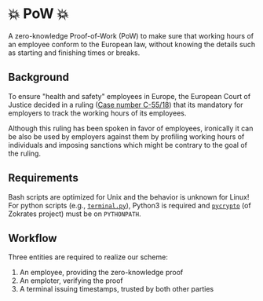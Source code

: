 # 💥 PoW 💥
A zero-knowledge Proof-of-Work (PoW) to make sure that working hours of an employee conform to the European law, without knowing the details such as starting and finishing times or breaks.

## Background
To ensure "health and safety" employees in Europe, the European Court of Justice decided in a ruling ([Case number C-55/18](http://curia.europa.eu/juris/liste.jsf?num=C-55/18&language=EN)) that its mandatory for employers to track the working hours of its employees.

Although this ruling has been spoken in favor of employees, ironically it can be also be used by employers against them by profiling working hours of individuals and imposing sanctions which might be contrary to the goal of the ruling.

## Requirements
Bash scripts are optimized for Unix and the behavior is unknown for Linux! For python scripts (e.g., [`terminal.py`](./blob/master/bin/terminal.py)), Python3 is required and [`pycrypto`](https://github.com/Zokrates/pycrypto) (of Zokrates project) must be on `PYTHONPATH`.

## Workflow
Three entities are required to realize our scheme:

  1. An employee, providing the zero-knowledge proof
  2. An emploter, verifying the proof
  3. A terminal issuing timestamps, trusted by both other parties

